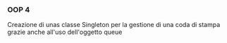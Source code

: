 ### OOP 4
Creazione di unas classe Singleton per la gestione di una coda di stampa grazie anche all'uso dell'oggetto queue